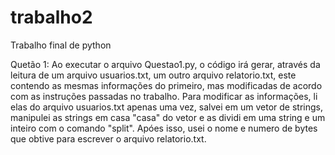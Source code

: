 # trabalho2
Trabalho final de python

Quetão 1: Ao executar o arquivo Questao1.py, o código irá gerar, através da leitura de um arquivo usuarios.txt, um outro arquivo relatorio.txt, este contendo as mesmas informações do primeiro, mas modificadas de acordo com as instruções passadas no trabalho. Para modificar as informações, li elas do arquivo usuarios.txt apenas uma vez, salvei em um vetor de strings, manipulei as strings em casa "casa" do vetor e as dividi em uma string e um inteiro com o comando "split". Apóes isso, usei o nome e numero de bytes que obtive para escrever o arquivo relatorio.txt.
